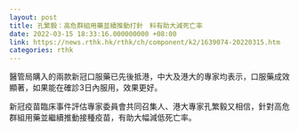 ```yaml
---
layout: post
title: 孔繁毅：高危群組用藥並續推動打針　料有助大減死亡率
date: 2022-03-15 18:33:16.000000000 +08:00
link: https://news.rthk.hk/rthk/ch/component/k2/1639074-20220315.htm
categories: rthk
---
```


醫管局購入的兩款新冠口服藥已先後抵港，中大及港大的專家均表示，口服藥成效顯著，如果能在確診3日內服用，效果更好。

新冠疫苗臨床事件評估專家委員會共同召集人、港大專家孔繁毅又相信，針對高危群組用藥並繼續推動接種疫苗，有助大幅減低死亡率。
